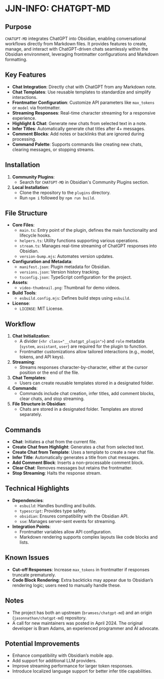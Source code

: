# JJN-INFO: CHATGPT-MD

## Purpose
`CHATGPT-MD` integrates ChatGPT into Obsidian, enabling conversational workflows directly from Markdown files. It provides features to create, manage, and interact with ChatGPT-driven chats seamlessly within the Obsidian environment, leveraging frontmatter configurations and Markdown formatting.

## Key Features
- **Chat Integration**: Directly chat with ChatGPT from any Markdown note.
- **Chat Templates**: Use reusable templates to standardize and simplify interactions.
- **Frontmatter Configuration**: Customize API parameters like `max_tokens` or `model` via frontmatter.
- **Streaming Responses**: Real-time character streaming for a responsive experience.
- **Highlight & Chat**: Generate new chats from selected text in a note.
- **Infer Titles**: Automatically generate chat titles after 4+ messages.
- **Comment Blocks**: Add notes or backlinks that are ignored during processing.
- **Command Palette**: Supports commands like creating new chats, clearing messages, or stopping streams.

## Installation
1. **Community Plugins**:
   - Search for `CHATGPT-MD` in Obsidian's Community Plugins section.
2. **Local Installation**:
   - Clone the repository to the `plugins` directory.
   - Run `npm i` followed by `npm run build`.

## File Structure
- **Core Files**:
  - `main.ts`: Entry point of the plugin, defines the main functionality and lifecycle hooks.
  - `helpers.ts`: Utility functions supporting various operations.
  - `stream.ts`: Manages real-time streaming of ChatGPT responses into Obsidian.
  - `version-bump.mjs`: Automates version updates.
- **Configuration and Metadata**:
  - `manifest.json`: Plugin metadata for Obsidian.
  - `versions.json`: Version history tracking.
  - `tsconfig.json`: TypeScript configuration for the project.
- **Assets**:
  - `video-thumbnail.png`: Thumbnail for demo videos.
- **Build Tools**:
  - `esbuild.config.mjs`: Defines build steps using `esbuild`.
- **License**:
  - `LICENSE`: MIT License.

## Workflow
1. **Chat Initialization**:
   - A divider (`<hr class="__chatgpt_plugin">`) and `role` metadata (`system`, `assistant`, `user`) are required for the plugin to function.
   - Frontmatter customizations allow tailored interactions (e.g., model, tokens, and API keys).
2. **Streaming**:
   - Streams responses character-by-character, either at the cursor position or the end of the file.
3. **Chat Templates**:
   - Users can create reusable templates stored in a designated folder.
4. **Commands**:
   - Commands include chat creation, infer titles, add comment blocks, clear chats, and stop streaming.
5. **File Structure in Obsidian**:
   - Chats are stored in a designated folder. Templates are stored separately.

## Commands
- **Chat**: Initiates a chat from the current file.
- **Create Chat from Highlight**: Generates a chat from selected text.
- **Create Chat from Template**: Uses a template to create a new chat file.
- **Infer Title**: Automatically generates a title from chat messages.
- **Add Comment Block**: Inserts a non-processable comment block.
- **Clear Chat**: Removes messages but retains the frontmatter.
- **Stop Streaming**: Halts the response stream.

## Technical Highlights
- **Dependencies**:
  - `esbuild`: Handles bundling and builds.
  - `typescript`: Provides type safety.
  - `obsidian`: Ensures compatibility with the Obsidian API.
  - `sse`: Manages server-sent events for streaming.
- **Integration Points**:
  - Frontmatter variables allow API configuration.
  - Markdown rendering supports complex layouts like code blocks and lists.

## Known Issues
- **Cut-off Responses**: Increase `max_tokens` in frontmatter if responses truncate prematurely.
- **Code Block Rendering**: Extra backticks may appear due to Obsidian’s rendering logic; users need to manually handle these.

## Notes
- The project has both an upstream (`bramses/chatgpt-md`) and an origin (`jasonnathan/chatgpt-md`) repository.
- A call for new maintainers was posted in April 2024. The original developer is Bram Adams, an experienced programmer and AI advocate.

## Potential Improvements
- Enhance compatibility with Obsidian’s mobile app.
- Add support for additional LLM providers.
- Improve streaming performance for larger token responses.
- Introduce localized language support for better infer title capabilities.

